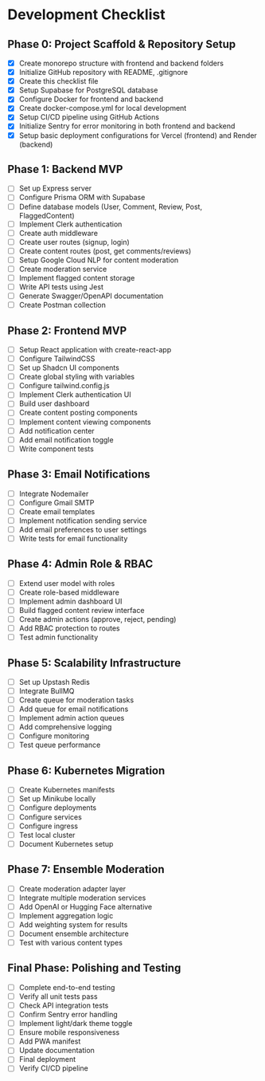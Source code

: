 # Development Checklist

## Phase 0: Project Scaffold & Repository Setup
- [x] Create monorepo structure with frontend and backend folders
- [x] Initialize GitHub repository with README, .gitignore
- [x] Create this checklist file
- [x] Setup Supabase for PostgreSQL database
- [x] Configure Docker for frontend and backend
- [x] Create docker-compose.yml for local development
- [x] Setup CI/CD pipeline using GitHub Actions
- [x] Initialize Sentry for error monitoring in both frontend and backend
- [x] Setup basic deployment configurations for Vercel (frontend) and Render (backend)

## Phase 1: Backend MVP
- [ ] Set up Express server
- [ ] Configure Prisma ORM with Supabase
- [ ] Define database models (User, Comment, Review, Post, FlaggedContent)
- [ ] Implement Clerk authentication
- [ ] Create auth middleware
- [ ] Create user routes (signup, login)
- [ ] Create content routes (post, get comments/reviews)
- [ ] Setup Google Cloud NLP for content moderation
- [ ] Create moderation service
- [ ] Implement flagged content storage
- [ ] Write API tests using Jest
- [ ] Generate Swagger/OpenAPI documentation
- [ ] Create Postman collection

## Phase 2: Frontend MVP
- [ ] Setup React application with create-react-app
- [ ] Configure TailwindCSS
- [ ] Set up Shadcn UI components
- [ ] Create global styling with variables
- [ ] Configure tailwind.config.js
- [ ] Implement Clerk authentication UI
- [ ] Build user dashboard
- [ ] Create content posting components
- [ ] Implement content viewing components
- [ ] Add notification center
- [ ] Add email notification toggle
- [ ] Write component tests

## Phase 3: Email Notifications
- [ ] Integrate Nodemailer
- [ ] Configure Gmail SMTP
- [ ] Create email templates
- [ ] Implement notification sending service
- [ ] Add email preferences to user settings
- [ ] Write tests for email functionality

## Phase 4: Admin Role & RBAC
- [ ] Extend user model with roles
- [ ] Create role-based middleware
- [ ] Implement admin dashboard UI
- [ ] Build flagged content review interface
- [ ] Create admin actions (approve, reject, pending)
- [ ] Add RBAC protection to routes
- [ ] Test admin functionality

## Phase 5: Scalability Infrastructure
- [ ] Set up Upstash Redis
- [ ] Integrate BullMQ
- [ ] Create queue for moderation tasks
- [ ] Add queue for email notifications
- [ ] Implement admin action queues
- [ ] Add comprehensive logging
- [ ] Configure monitoring
- [ ] Test queue performance

## Phase 6: Kubernetes Migration
- [ ] Create Kubernetes manifests
- [ ] Set up Minikube locally
- [ ] Configure deployments
- [ ] Configure services
- [ ] Configure ingress
- [ ] Test local cluster
- [ ] Document Kubernetes setup

## Phase 7: Ensemble Moderation
- [ ] Create moderation adapter layer
- [ ] Integrate multiple moderation services
- [ ] Add OpenAI or Hugging Face alternative
- [ ] Implement aggregation logic
- [ ] Add weighting system for results
- [ ] Document ensemble architecture
- [ ] Test with various content types

## Final Phase: Polishing and Testing
- [ ] Complete end-to-end testing
- [ ] Verify all unit tests pass
- [ ] Check API integration tests
- [ ] Confirm Sentry error handling
- [ ] Implement light/dark theme toggle
- [ ] Ensure mobile responsiveness
- [ ] Add PWA manifest
- [ ] Update documentation
- [ ] Final deployment
- [ ] Verify CI/CD pipeline